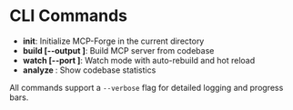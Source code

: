 # CLI Commands

- **init**: Initialize MCP-Forge in the current directory
- **build <source> [--output <path>]**: Build MCP server from codebase
- **watch <source> [--port <port>]**: Watch mode with auto-rebuild and hot reload
- **analyze <source>**: Show codebase statistics

All commands support a `--verbose` flag for detailed logging and progress bars.
